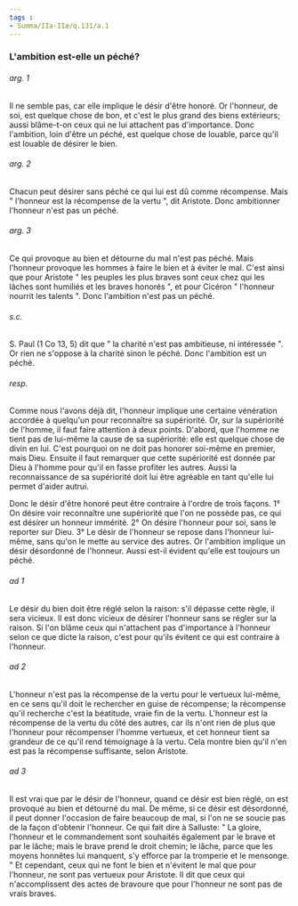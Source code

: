 ```yaml
---
tags : 
- Summa/IIa-IIæ/q.131/a.1
---
```


### L'ambition est-elle un péché?

###### arg. 1
Il ne semble pas, car elle implique le désir d'être honoré. Or l'honneur, de soi, est quelque chose de bon, et c'est le plus grand des biens extérieurs; aussi blâme-t-on ceux qui ne lui attachent pas d'importance. Donc l'ambition, loin d'être un péché, est quelque chose de louable, parce qu'il est louable de désirer le bien. 

###### arg. 2
Chacun peut désirer sans péché ce qui lui est dû comme récompense. Mais " l'honneur est la récompense de la vertu ", dit Aristote. Donc ambitionner l'honneur n'est pas un péché. 

###### arg. 3
Ce qui provoque au bien et détourne du mal n'est pas péché. Mais l'honneur provoque les hommes à faire le bien et à éviter le mal. C'est ainsi que pour Aristote " les peuples les plus braves sont ceux chez qui les lâches sont humiliés et les braves honorés ", et pour Cicéron " l'honneur nourrit les talents ". Donc l'ambition n'est pas un péché. 

###### s.c.
S. Paul (1 Co 13, 5) dit que " la charité n'est pas ambitieuse, ni intéressée ". Or rien ne s'oppose à la charité sinon le péché. Donc l'ambition est un péché. 

###### resp.
Comme nous l'avons déjà dit, l'honneur implique une certaine vénération accordée à quelqu'un pour reconnaître sa supériorité. Or, sur la supériorité de l'homme, il faut faire attention à deux points. D'abord, que l'homme ne tient pas de lui-même la cause de sa supériorité: elle est quelque chose de divin en lui. C'est pourquoi on ne doit pas honorer soi-même en premier, mais Dieu. Ensuite il faut remarquer que cette supériorité est donnée par Dieu à l'homme pour qu'il en fasse profiter les autres. Aussi la reconnaissance de sa supériorité doit lui être agréable en tant qu'elle lui permet d'aider autrui. 

Donc le désir d'être honoré peut être contraire à l'ordre de trois façons. 1° On désire voir reconnaître une supériorité que l'on ne possède pas, ce qui est désirer un honneur immérité. 2° On désire l'honneur pour soi, sans le reporter sur Dieu. 3° Le désir de l'honneur se repose dans l'honneur lui-même, sans qu'on le mette au service des autres. Or l'ambition implique un désir désordonné de l'honneur. Aussi est-il évident qu'elle est toujours un péché. 

###### ad 1
Le désir du bien doit être réglé selon la raison: s'il dépasse cette règle, il sera vicieux. Il est donc vicieux de désirer l'honneur sans se régler sur la raison. Si l'on blâme ceux qui n'attachent pas d'importance à l'honneur selon ce que dicte la raison, c'est pour qu'ils évitent ce qui est contraire à l'honneur. 

###### ad 2
L'honneur n'est pas la récompense de la vertu pour le vertueux lui-même, en ce sens qu'il doit le rechercher en guise de récompense; la récompense qu'il recherche c'est la béatitude, vraie fin de la vertu. L'honneur est la récompense de la vertu du côté des autres, car ils n'ont rien de plus que l'honneur pour récompenser l'homme vertueux, et cet honneur tient sa grandeur de ce qu'il rend témoignage à la vertu. Cela montre bien qu'il n'en est pas la récompense suffisante, selon Aristote. 

###### ad 3
Il est vrai que par le désir de l'honneur, quand ce désir est bien réglé, on est provoqué au bien et détourné du mal. De même, si ce désir est désordonné, il peut donner l'occasion de faire beaucoup de mal, si l'on ne se soucie pas de la façon d'obtenir l'honneur. Ce qui fait dire à Salluste: " La gloire, l'honneur et le commandement sont souhaités également par le brave et par le lâche; mais le brave prend le droit chemin; le lâche, parce que les moyens honnêtes lui manquent, s'y efforce par la tromperie et le mensonge. " Et cependant, ceux qui ne font le bien et n'évitent le mal que pour l'honneur, ne sont pas vertueux pour Aristote. Il dit que ceux qui n'accomplissent des actes de bravoure que pour l'honneur ne sont pas de vrais braves. 

